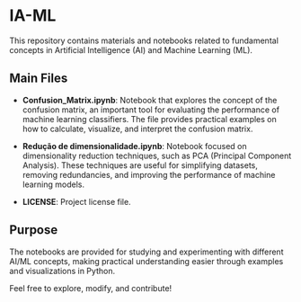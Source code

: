 # IA-ML

This repository contains materials and notebooks related to fundamental concepts in Artificial Intelligence (AI) and Machine Learning (ML).

## Main Files

- **Confusion_Matrix.ipynb**: Notebook that explores the concept of the confusion matrix, an important tool for evaluating the performance of machine learning classifiers. The file provides practical examples on how to calculate, visualize, and interpret the confusion matrix.

- **Redução de dimensionalidade.ipynb**: Notebook focused on dimensionality reduction techniques, such as PCA (Principal Component Analysis). These techniques are useful for simplifying datasets, removing redundancies, and improving the performance of machine learning models.

- **LICENSE**: Project license file.

## Purpose

The notebooks are provided for studying and experimenting with different AI/ML concepts, making practical understanding easier through examples and visualizations in Python.

Feel free to explore, modify, and contribute!